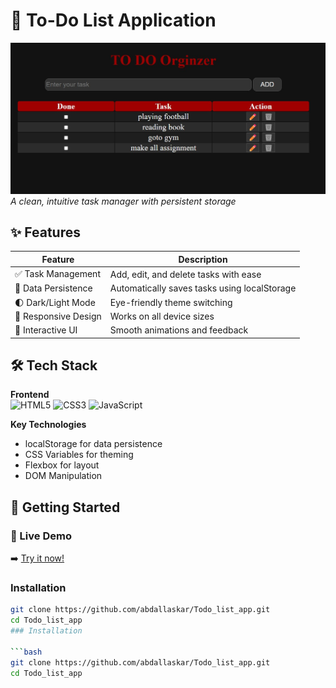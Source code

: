 # 📝 To-Do List Application

![App Screenshot](./screenshot.jpg)  
_A clean, intuitive task manager with persistent storage_

## ✨ Features

| Feature              | Description                                  |
| -------------------- | -------------------------------------------- |
| ✅ Task Management   | Add, edit, and delete tasks with ease        |
| 💾 Data Persistence  | Automatically saves tasks using localStorage |
| 🌓 Dark/Light Mode   | Eye-friendly theme switching                 |
| 📱 Responsive Design | Works on all device sizes                    |
| 🎨 Interactive UI    | Smooth animations and feedback               |

## 🛠️ Tech Stack

**Frontend**  
![HTML5](https://img.shields.io/badge/HTML5-E34F26?style=flat&logo=html5&logoColor=white)
![CSS3](https://img.shields.io/badge/CSS3-1572B6?style=flat&logo=css3&logoColor=white)
![JavaScript](https://img.shields.io/badge/JavaScript-F7DF1E?style=flat&logo=javascript&logoColor=black)

**Key Technologies**  
- localStorage for data persistence
- CSS Variables for theming
- Flexbox for layout
- DOM Manipulation

## 🚀 Getting Started

### 🔗 Live Demo  
➡️ [Try it now!](https://youtu.be/1K8G1ki8Drs)  

### Installation  
```bash
git clone https://github.com/abdallaskar/Todo_list_app.git
cd Todo_list_app
### Installation

```bash
git clone https://github.com/abdallaskar/Todo_list_app.git
cd Todo_list_app
```
